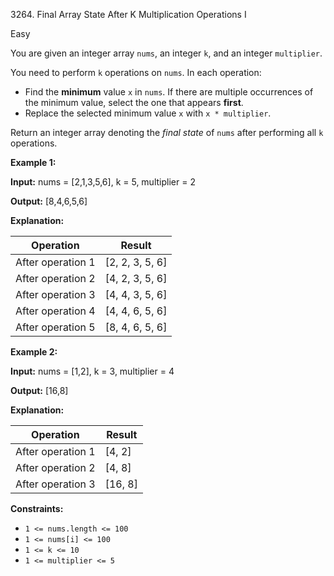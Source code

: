3264\. Final Array State After K Multiplication Operations I

Easy

You are given an integer array `nums`, an integer `k`, and an integer `multiplier`.

You need to perform `k` operations on `nums`. In each operation:

*   Find the **minimum** value `x` in `nums`. If there are multiple occurrences of the minimum value, select the one that appears **first**.
*   Replace the selected minimum value `x` with `x * multiplier`.

Return an integer array denoting the _final state_ of `nums` after performing all `k` operations.

**Example 1:**

**Input:** nums = [2,1,3,5,6], k = 5, multiplier = 2

**Output:** [8,4,6,5,6]

**Explanation:**

| Operation           | Result           |
|---------------------|------------------|
| After operation 1   | [2, 2, 3, 5, 6]  |
| After operation 2   | [4, 2, 3, 5, 6]  |
| After operation 3   | [4, 4, 3, 5, 6]  |
| After operation 4   | [4, 4, 6, 5, 6]  |
| After operation 5   | [8, 4, 6, 5, 6]  |

**Example 2:**

**Input:** nums = [1,2], k = 3, multiplier = 4

**Output:** [16,8]

**Explanation:**

| Operation           | Result      |
|---------------------|-------------|
| After operation 1   | [4, 2]      |
| After operation 2   | [4, 8]      |
| After operation 3   | [16, 8]     |

**Constraints:**

*   `1 <= nums.length <= 100`
*   `1 <= nums[i] <= 100`
*   `1 <= k <= 10`
*   `1 <= multiplier <= 5`